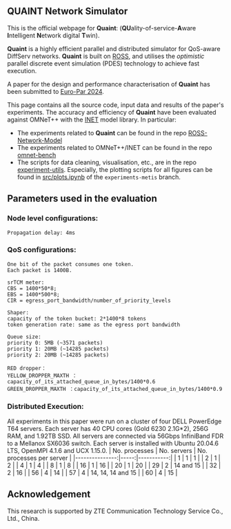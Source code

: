 ## QUAINT Network Simulator


This is the official webpage for **Quaint**: (**QU**ality-of-service-**A**ware **I**ntelligent **N**etwork digital **T**win).

**Quaint** is a highly efficient parallel and distributed simulator for QoS-aware DiffServ networks. 
**Quaint** is built on [ROSS](https://ross-org.github.io/), and utilises the _optimistic_ parallel discrete event simulation (PDES) technology to achieve fast execution.

A paper for the design and performance characterisation of **Quaint** has been submitted to [Euro-Par 2024](https://2024.euro-par.org/).

This page contains all the source code, input data and results of the paper's experiments. 
The accuracy and efficiency of **Quaint** have been evaluated against OMNeT++ with the [INET](https://inet.omnetpp.org/) model library.
In particular:
- The experiments related to **Quaint** can be found in the repo [ROSS-Network-Model](https://github.com/network-digital-twin/ROSS-Network-Model)
- The experiments related to OMNeT++/INET can be found in the repo [omnet-bench](https://github.com/network-digital-twin/omnet-bench)
- The scripts for data cleaning, visualisation, etc., are in the repo [experiment-utils](https://github.com/network-digital-twin/experiment-utils). Especially, the plotting scripts for all figures can be found in [src/plots.ipynb](https://github.com/network-digital-twin/experiment-utils/blob/experiments-metis/src/plots.ipynb) of the `experiments-metis` branch.

## Parameters used in the evaluation 

### Node level configurations:
```
Propagation delay: 4ms
```
### QoS configurations:
```
One bit of the packet consumes one token.
Each packet is 1400B.

srTCM meter:
CBS = 1400*50*8;
EBS = 1400*500*8;
CIR = egress_port_bandwidth/number_of_priority_levels

Shaper:
capacity of the token bucket: 2*1400*8 tokens
token generation rate: same as the egress port bandwidth

Queue size:
priority 0: 5MB (~3571 packets)
priority 1: 20MB (~14285 packets)
priority 2: 20MB (~14285 packets)

RED dropper：
YELLOW_DROPPER_MAXTH ：capacity_of_its_attached_queue_in_bytes/1400*0.6
GREEN_DROPPER_MAXTH ：capacity_of_its_attached_queue_in_bytes/1400*0.9

```

### Distributed Execution:
All experiments in this paper were run on a cluster of four DELL PowerEdge T64 servers. Each server has 40 CPU cores (Gold 6230 2.1G*2), 256G RAM, and 1.92TB SSD. All servers are connected via 56Gbps InfiniBand FDR to a Mellanox SX6036 switch. Each server is installed with Ubuntu 20.04.6 LTS, OpenMPI 4.1.6 and UCX 1.15.0.
| No. processes | No. servers | No. processes per server |
|---------------:|-----:|-----------:|
| 1  | 1  | 1        |
| 2  | 1  | 2        |
| 4  | 1  | 4        |
| 8  | 1  | 8        |
| 16  | 1  | 16        |
| 20  | 1  | 20        |
| 29  | 2  | 14 and 15        |
| 32  | 2  | 16        |
| 56  | 4  | 14        |
| 57  | 4  | 14, 14, 14 and 15       |
| 60  | 4  | 15        |


## Acknowledgement
This research is supported by ZTE Communication Technology Service Co., Ltd., China.
